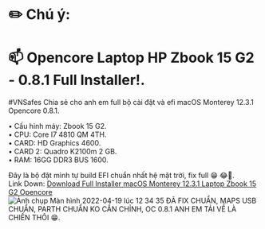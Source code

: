 # ✏️  Chú ý: 
# 📫 Opencore Laptop HP Zbook 15 G2 - 0.8.1 Full Installer!.          
#VNSafes Chia sẻ cho anh em full bộ cài đặt và efi macOS Monterey 12.3.1 Opencore 0.8.1.

• Cấu hình máy: Zbook 15 G2.                             
• CPU: Core I7 4810 QM 4TH.                                      
• CARD: HD Graphics 4600.                                          
• CARD 2: Quadro K2100m 2 GB.                                                                                                                       
• RAM: 16GG DDR3 BUS 1600.


Đây là bộ đặt mình tự build EFI chuẩn nhất hệ mặt trời, fix full 😁 😂🤣.                                                
Link Down: [Download Full Installer macOS Monterey 12.3.1 Laptop Zbook 15 G2 Opencore](https://drive.google.com/drive/u/2/folders/1D2aPrGwLULIiQi9aHAe_f1NG5pIVAHx4 )                       
![Ảnh chụp Màn hình 2022-04-19 lúc 12 34 35](https://user-images.githubusercontent.com/103987160/163943326-f0feba96-c7ee-4e5e-8a48-26573a480818.png)
ĐÃ FIX CHUẨN, MAPS USB CHUẨN, PARTH CHUẨN KO CẦN CHỈNH, OC 0.8.1 ANH EM TẢI VỀ LÀ CHIẾN THÔI 😁.
